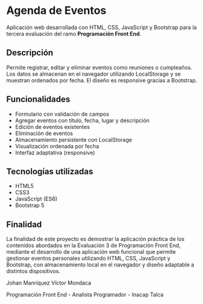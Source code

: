 # Agenda de Eventos

Aplicación web desarrollada con HTML, CSS, JavaScript y Bootstrap para la tercera evaluación del ramo **Programación Front End**.

## Descripción

Permite registrar, editar y eliminar eventos como reuniones o cumpleaños. Los datos se almacenan en el navegador utilizando LocalStorage y se muestran ordenados por fecha. El diseño es responsive gracias a Bootstrap.

## Funcionalidades

- Formulario con validación de campos
- Agregar eventos con título, fecha, lugar y descripción
- Edición de eventos existentes
- Eliminación de eventos
- Almacenamiento persistente con LocalStorage
- Visualización ordenada por fecha
- Interfaz adaptativa (responsive)

## Tecnologías utilizadas

- HTML5
- CSS3
- JavaScript (ES6)
- Bootstrap 5

## Finalidad

La finalidad de este proyecto es demostrar la aplicación práctica de los contenidos abordados en la Evaluación 3 de Programación Front End, mediante el desarrollo de una aplicación web funcional que permite gestionar eventos personales utilizando HTML, CSS, JavaScript y Bootstrap, con almacenamiento local en el navegador y diseño adaptable a distintos dispositivos.

Johan Manriquez
Víctor Mondaca

Programación Front End - Analista Programador - Inacap Talca
